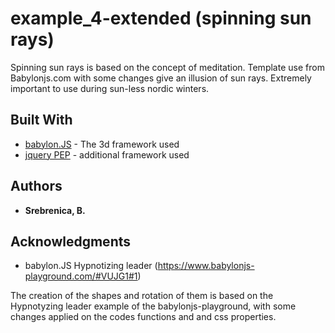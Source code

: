 # example_4-extended (spinning sun rays)

Spinning sun rays is based on the concept of meditation. Template use from Babylonjs.com with some changes give an illusion of sun rays. Extremely important to use during sun-less nordic winters.

## Built With

* [babylon.JS](https://www.babylonjs.com/) - The 3d framework used
* [jquery PEP](https://github.com/jquery/PEP) - additional framework used

## Authors

* **Srebrenica, B.** 

## Acknowledgments

* babylon.JS Hypnotizing leader (https://www.babylonjs-playground.com/#VUJG1#1)

The creation of the shapes and rotation of them is based on the Hypnotyzing leader example of the babylonjs-playground, with some changes applied on the codes functions and and css properties.